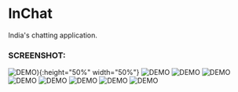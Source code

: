 # InChat
India's chatting application. 


### SCREENSHOT:
![DEMO](ss/1.jpg)){:height="50%" width="50%"}
![DEMO](ss/2.jpg)
![DEMO](ss/3.jpg)
![DEMO](ss/4.jpg)
![DEMO](ss/5.jpg)
![DEMO](ss/6.jpg)
![DEMO](ss/7.jpg)
![DEMO](ss/8.jpg)
![DEMO](ss/9.jpg)
